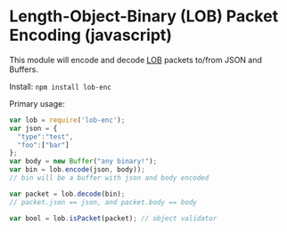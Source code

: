 # Length-Object-Binary (LOB) Packet Encoding (javascript)

This module will encode and decode [LOB](https://github.com/telehash/telehash.org/tree/v3/v3/lob) packets to/from JSON and Buffers.

Install: `npm install lob-enc`

Primary usage:

```js
var lob = require('lob-enc');
var json = {
  "type":"test",
  "foo":["bar"]
};
var body = new Buffer("any binary!");
var bin = lob.encode(json, body));
// bin will be a buffer with json and body encoded

var packet = lob.decode(bin);
// packet.json == json, and packet.body == body

var bool = lob.isPacket(packet); // object validator
```

